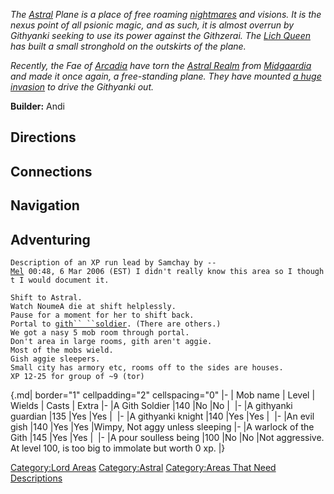 *The [Astral](:Category:Astral.md "wikilink") Plane is a place of free
roaming [nightmares](Nightmare.md "wikilink") and visions. It is the
nexus point of all psionic magic, and as such, it is almost overrun by
Githyanki seeking to use its power against the Githzerai. The [Lich
Queen](Githyanki's_lich_queen.md "wikilink") has built a small
stronghold on the outskirts of the plane.*

*Recently, the Fae of [Arcadia](:Category:Arcadia.md "wikilink") have
torn the [Astral Realm](:Category:Astral.md "wikilink") from
[Midgaardia](:Category:Midgaardia.md "wikilink") and made it once again,
a free-standing plane. They have mounted [a huge
invasion](:Category:Astral_Invasion.md "wikilink") to drive the
Githyanki out.*

**Builder:** Andi

## Directions

## Connections

## Navigation

## Adventuring

`Description of an XP run lead by Samchay by --`[`Mel`](User:Mel.md "wikilink")` 00:48, 6 Mar 2006 (EST) I didn't really know this area so I thought I would document it.`

`Shift to Astral.`  
`Watch NoumeA die at shift helplessly.`  
`Pause for a moment for her to shift back.`  
`Portal to `[`gith`` ``soldier`](gith_soldier "wikilink")`. (There are others.)`  
`We got a nasy 5 mob room through portal.`  
`Don't area in large rooms, gith aren't aggie.`  
`Most of the mobs wield.`  
`Gish aggie sleepers.`  
`Small city has armory etc, rooms off to the sides are houses.`  
`XP 12-25 for group of ~9 (tor) `

{.md\| border="1" cellpadding="2" cellspacing="0" \|- \| Mob name \|
Level \| Wields \| Casts \| Extra \|- \|A Gith Soldier \|140 \|No \|No
\|  \|- \|A githyanki guardian \|135 \|Yes \|Yes \|  \|- \|A githyanki
knight \|140 \|Yes \|Yes \|  \|- \|An evil gish \|140 \|Yes \|Yes
\|Wimpy, Not aggy unless sleeping \|- \|A warlock of the Gith \|145
\|Yes \|Yes \|  \|- \|A pour soulless being \|100 \|No \|No \|Not
aggressive. At level 100, is too big to immolate but worth 0 xp. \|}

[Category:Lord Areas](Category:Lord_Areas "wikilink")
[Category:Astral](Category:Astral "wikilink") [Category:Areas That Need
Descriptions](Category:Areas_That_Need_Descriptions "wikilink")
